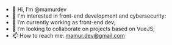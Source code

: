 - 👋 Hi, I’m @mamurdev
- 👀 I'm interested in front-end development and cybersecurity:
- 🌱 I’m currently working as front-end dev;
- 💞️ I’m looking to collaborate on projects based on VueJS;
- 📫 How to reach me: mamur.dev@gmail.com

<!---
mamurdev/mamurdev is a ✨ special ✨ repository because its `README.md` (this file) appears on your GitHub profile.
You can click the Preview link to take a look at your changes.
--->
